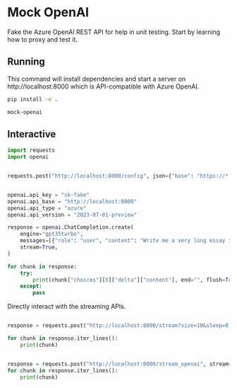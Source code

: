 # Mock OpenAI

Fake the Azure OpenAI REST API for help in unit testing. Start by learning how to proxy and test it.

## Running

This command will install dependencies and start a server on http://localhost:8000
which is API-compatible with Azure OpenAI.

```bash
pip install -e .

mock-openai
```

## Interactive


```python
import requests
import openai


requests.post("http://localhost:8000/config", json={"base": "https://*.openai.azure.com", "api_key": "..."})


openai.api_key = "sk-fake"
openai.api_base = "http://localhost:8000"
openai.api_type = "azure"
openai.api_version = "2023-07-01-preview"

response = openai.ChatCompletion.create(
    engine="gpt35turbo",
    messages=[{"role": "user", "content": "Write me a very long essay in the style of the US Declaration of Independence"}],
    stream=True,
)

for chunk in response:
    try:
        print(chunk["choices"][0]["delta"]["content"], end="", flush=True)
    except:
        pass

```

Directly interact with the streaming APIs.

```python

response = requests.post("http://localhost:8000/stream?size=10&sleep=0.8", stream=True)

for chunk in response.iter_lines():
    print(chunk)


response = requests.post("http://localhost:8000/stream_openai", stream=True)
for chunk in response.iter_lines():
    print(chunk)

```
